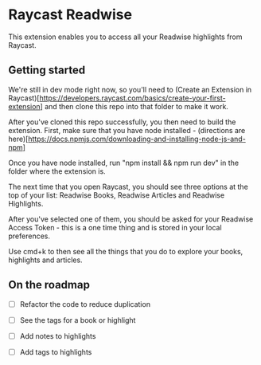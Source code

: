 # Raycast Readwise
This extension enables you to access all your Readwise highlights from Raycast.

## Getting started
We're still in dev mode right now, so you'll need to (Create an Extension in Raycast)[https://developers.raycast.com/basics/create-your-first-extension] and then clone this repo into that folder to make it work. 

After you've cloned this repo successfully, you then need to build the extension. First, make sure that you have node installed - (directions are here)[https://docs.npmjs.com/downloading-and-installing-node-js-and-npm] 

Once you have node installed, run "npm install && npm run dev" in the folder where the extension is. 

The next time that you open Raycast, you should see three options at the top of your list: Readwise Books, Readwise Articles and Readwise Highlights.

After you've selected one of them, you should be asked for your Readwise Access Token - this is a one time thing and is stored in your local preferences. 

Use cmd+k to then see all the things that you do to explore your books, highlights and articles. 

## On the roadmap

- [ ] Refactor the code to reduce duplication
- [ ] See the tags for a book or highlight
- [ ] Add notes to highlights 
- [ ] Add tags to highlights

